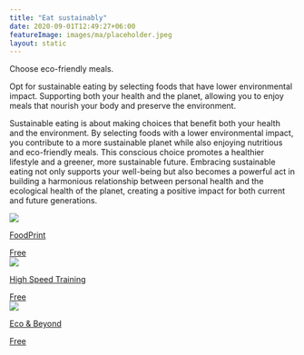 ```yaml
---
title: "Eat sustainably"
date: 2020-09-01T12:49:27+06:00
featureImage: images/ma/placeholder.jpeg
layout: static
---
```


Choose eco-friendly meals.

Opt for sustainable eating by selecting foods that have lower environmental impact. Supporting both your health and the planet, allowing you to enjoy meals that nourish your body and preserve the environment.

Sustainable eating is about making choices that benefit both your health and the environment. By selecting foods with a lower environmental impact, you contribute to a more sustainable planet while also enjoying nutritious and eco-friendly meals. This conscious choice promotes a healthier lifestyle and a greener, more sustainable future. Embracing sustainable eating not only supports your well-being but also becomes a powerful act in building a harmonious relationship between personal health and the ecological health of the planet, creating a positive impact for both current and future generations.

<a class="ma-link" href="https://foodprint.org/eating-sustainably/"><div class="ma-card ma-card-Community"><div class="ma-icon"><img src ="/images/Icon-check - community - opacity.svg"/></div><div class="ma-name"><p>FoodPrint</p></div><div class="ma-paid-text"><span>Free</span></div></div></a><a class="ma-link" href="https://www.highspeedtraining.co.uk/hub/what-is-food-sustainability/"><div class="ma-card ma-card-Community"><div class="ma-icon"><img src ="/images/Icon-check - community - opacity.svg"/></div><div class="ma-name"><p>High Speed Training</p></div><div class="ma-paid-text"><span>Free</span></div></div></a><a class="ma-link" href="https://www.ecoandbeyond.co/articles/food-sustainability/"><div class="ma-card ma-card-Community"><div class="ma-icon"><img src ="/images/Icon-check - community - opacity.svg"/></div><div class="ma-name"><p>Eco & Beyond</p></div><div class="ma-paid-text"><span>Free</span></div></div></a>  

<br/><br/>






